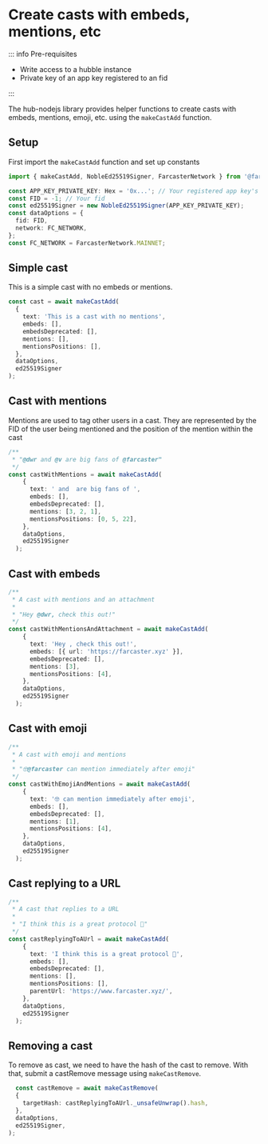 # Create casts with embeds, mentions, etc

::: info Pre-requisites

- Write access to a hubble instance
- Private key of an app key registered to an fid

:::

The hub-nodejs library provides helper functions to create casts with embeds, mentions, emoji, etc. using
the `makeCastAdd` function.

## Setup

First import the `makeCastAdd` function and set up constants

```ts
import { makeCastAdd, NobleEd25519Signer, FarcasterNetwork } from '@farcaster/hub-nodejs';

const APP_KEY_PRIVATE_KEY: Hex = '0x...'; // Your registered app key's private key
const FID = -1; // Your fid
const ed25519Signer = new NobleEd25519Signer(APP_KEY_PRIVATE_KEY);
const dataOptions = {
  fid: FID,
  network: FC_NETWORK,
};
const FC_NETWORK = FarcasterNetwork.MAINNET;
```

## Simple cast

This is a simple cast with no embeds or mentions.

```typescript
const cast = await makeCastAdd(
  {
    text: 'This is a cast with no mentions',
    embeds: [],
    embedsDeprecated: [],
    mentions: [],
    mentionsPositions: [],
  },
  dataOptions,
  ed25519Signer
);
```

## Cast with mentions

Mentions are used to tag other users in a cast. They are represented by the FID of the user being mentioned and the
position of the mention within the cast

```typescript
/**
 * "@dwr and @v are big fans of @farcaster"
 */
const castWithMentions = await makeCastAdd(
    {
      text: ' and  are big fans of ',
      embeds: [],
      embedsDeprecated: [],
      mentions: [3, 2, 1],
      mentionsPositions: [0, 5, 22],
    },
    dataOptions,
    ed25519Signer
  );
```

## Cast with embeds

```typescript
/**
 * A cast with mentions and an attachment
 *
 * "Hey @dwr, check this out!"
 */
const castWithMentionsAndAttachment = await makeCastAdd(
    {
      text: 'Hey , check this out!',
      embeds: [{ url: 'https://farcaster.xyz' }],
      embedsDeprecated: [],
      mentions: [3],
      mentionsPositions: [4],
    },
    dataOptions,
    ed25519Signer
  );
```

## Cast with emoji

```typescript
/**
 * A cast with emoji and mentions
 *
 * "🤓@farcaster can mention immediately after emoji"
 */
const castWithEmojiAndMentions = await makeCastAdd(
    {
      text: '🤓 can mention immediately after emoji',
      embeds: [],
      embedsDeprecated: [],
      mentions: [1],
      mentionsPositions: [4],
    },
    dataOptions,
    ed25519Signer
  );
```

## Cast replying to a URL

```typescript
/**
 * A cast that replies to a URL
 *
 * "I think this is a great protocol 🚀"
 */
const castReplyingToAUrl = await makeCastAdd(
    {
      text: 'I think this is a great protocol 🚀',
      embeds: [],
      embedsDeprecated: [],
      mentions: [],
      mentionsPositions: [],
      parentUrl: 'https://www.farcaster.xyz/',
    },
    dataOptions,
    ed25519Signer
  );
```

## Removing a cast

To remove as cast, we need to have the hash of the cast to remove. With that, submit a castRemove message
using `makeCastRemove`.

```typescript
  const castRemove = await makeCastRemove(
  {
    targetHash: castReplyingToAUrl._unsafeUnwrap().hash,
  },
  dataOptions,
  ed25519Signer,
);
```
